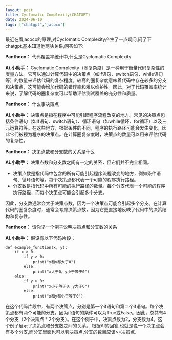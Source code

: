 ```yaml
---
layout: post
title: Cyclomatic Complexity(CHATGPT)
date: 2024-06-10
tags: ["chatgpt","jacoco"]
---
```


最近在看jacoco的原理,对Cyclomatic Complexity产生了一点疑问,问了下chatgpt,基本知道他两啥关系,问答如下:
<!--more-->

**Pantheon：** 代码覆盖率统计中,什么是Cyclomatic Complexity 

**Ai.小助手：** Cyclomatic Complexity（圈复杂度）是一种用于衡量代码复杂性的度量方法。它可以通过计算代码中的决策点（如if语句、switch语句、while语句等）的数量来评估代码的复杂程度。较高的圈复杂度意味着代码中存在较多的分支和决策点，这可能会增加代码的错误率和难以维护性。因此，对于代码覆盖率统计来说，了解代码的圈复杂度可以帮助评估测试覆盖的充分性和质量。

**Pantheon：** 什么事决策点

**Ai.小助手：** 决策点是指在程序中可能引起程序流程改变的地方。常见的决策点包括条件语句（如if语句、switch语句）、循环语句（如while循环、for循环）以及三元运算符等。在这些地方，根据条件的不同，程序的执行路径可能会发生变化，因此它们被视为程序的决策点。在计算圈复杂度时，决策点的数量可以用来评估代码的复杂性。

**Pantheon：** 决策点数和分支数的关系是什么

**Ai.小助手：** 决策点数和分支数之间有一定的关系，但它们并不完全相同。

*   决策点数是指代码中包含的所有可能引起程序流程改变的地方，例如条件语句、循环语句等。每个决策点都代表一个可能的程序执行路径。
*   分支数是指代码中所有可能的执行路径的数量。每个分支代表一个可能的程序执行路径，而每个决策点可能会引起多个分支。

因此，分支数通常会大于决策点数，因为一个决策点可能会引起多个分支。在计算代码的圈复杂度时，通常会考虑决策点数，因为它更直接地反映了代码中的决策结构和复杂性。

**Pantheon：** 请你举一个例子说明决策点和分支数的关系

**Ai.小助手：** 假设有以下代码片段：

    def example_function(x, y):
        if x > 0:
            if y > 0:
                print("x和y都大于0")
            else:
                print("x大于0，y小于等于0")
        else:
            if y > 0:
                print("x小于等于0，y大于0")
            else:
                print("x和y都小于等于0")

在这个代码片段中，有两个决策点，分别是第一个if语句和第二个if语句。每个决策点都有两个可能的分支，因为if语句的条件可以为True或False。因此，总共有4个分支（2个决策点 * 2个分支）。在这个例子中，决策点数为2，分支数为4。这个例子展示了决策点和分支数之间的关系。
根据AI的回答,也就是说一个决策点会有多个分支,而分支里面也可以套决策点,分支的数目应该>=决策点.